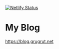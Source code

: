 [![Netlify Status](https://api.netlify.com/api/v1/badges/c6cd344e-506b-491d-987a-1f92fba85ef6/deploy-status)](https://app.netlify.com/sites/competent-lalande-82597b/deploys)

# My Blog
https://blog.grugrut.net
